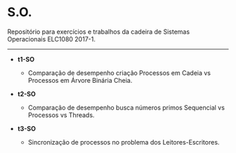 # S.O.

Repositório para exercícios e trabalhos da cadeira de Sistemas Operacionais ELC1080 2017-1.

------------------------------------------------------------------------------

- <strong>t1-SO</strong>
	+ Comparação de desempenho criação Processos em Cadeia vs Processos em Árvore Binária Cheia.
    
- <strong>t2-SO</strong>
	+ Comparação de desempenho busca números primos Sequencial vs Processos vs Threads.

- <strong>t3-SO</strong>
	+ Sincronização de processos no problema dos Leitores-Escritores.
